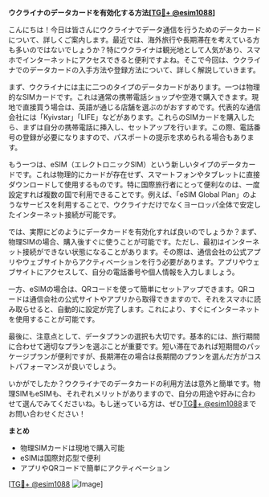 **ウクライナのデータカードを有効化する方法[[TG💪+ @esim1088](https://t.me/s/esim1088)]**

こんにちは！今日は皆さんにウクライナでデータ通信を行うためのデータカードについて、詳しくご案内します。最近では、海外旅行や長期滞在を考えている方も多いのではないでしょうか？特にウクライナは観光地として人気があり、スマホでインターネットにアクセスできると便利ですよね。そこで今回は、ウクライナでのデータカードの入手方法や登録方法について、詳しく解説していきます。

まず、ウクライナには主に二つのタイプのデータカードがあります。一つは物理的なSIMカードです。これは通常の携帯電話ショップや空港で購入できます。現地で直接買う場合は、英語が通じる店舗を選ぶのがおすすめです。代表的な通信会社には「Kyivstar」「LIFE」などがあります。これらのSIMカードを購入したら、まずは自分の携帯電話に挿入し、セットアップを行います。この際、電話番号の登録が必要になりますので、パスポートの提示を求められる場合もあります。

もう一つは、eSIM（エレクトロニックSIM）という新しいタイプのデータカードです。これは物理的にカードが存在せず、スマートフォンやタブレットに直接ダウンロードして使用するものです。特に国際旅行者にとって便利なのは、一度設定すれば複数の国で利用できることです。例えば、「eSIM Global Plan」のようなサービスを利用することで、ウクライナだけでなくヨーロッパ全体で安定したインターネット接続が可能です。

では、実際にどのようにデータカードを有効化すれば良いのでしょうか？まず、物理SIMの場合、購入後すぐに使うことが可能です。ただし、最初はインターネット接続ができない状態になることがあります。その際は、通信会社の公式アプリやウェブサイトからアクティベーションを行う必要があります。アプリやウェブサイトにアクセスして、自分の電話番号や個人情報を入力しましょう。

一方、eSIMの場合は、QRコードを使って簡単にセットアップできます。QRコードは通信会社の公式サイトやアプリから取得できますので、それをスマホに読み取らせると、自動的に設定が完了します。これにより、すぐにインターネットを使用することが可能です。

最後に、注意点として、データプランの選択も大切です。基本的には、旅行期間に合わせて適切なプランを選ぶことが重要です。短い滞在であれば短期間のパッケージプランが便利ですが、長期滞在の場合は長期間のプランを選んだ方がコストパフォーマンスが良いでしょう。

いかがでしたか？ウクライナでのデータカードの利用方法は意外と簡単です。物理SIMもeSIMも、それぞれメリットがありますので、自分の用途や好みに合わせて選んでみてくださいね。もし迷っている方は、ぜひ[TG💪+ @esim1088](https://t.me/s/esim1088)までお問い合わせください！

**まとめ**
- 物理SIMカードは現地で購入可能
- eSIMは国際対応型で便利
- アプリやQRコードで簡単にアクティベーション

[[TG💪+ @esim1088](https://t.me/s/esim1088) ![Image](https://i.postimg.cc/Y0z9fWf4/image.png)]
